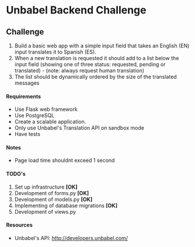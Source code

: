 # Unbabel Backend Challenge

## Challenge

1) Build a basic web app with a simple input field that takes an English (EN) input translates it to Spanish (ES).
2) When a new translation is requested it should add to a list below the input field (showing one of three status: requested, pending or translated) - (note: always request human translation)
3) The list should be dynamically ordered by the size of the translated messages

#### Requirements
* Use Flask web framework
* Use PostgreSQL
* Create a scalable application. 
* Only use Unbabel's Translation API on sandbox mode
* Have tests

#### Notes
* Page load time shouldnt exceed 1 second

#### TODO's
1. Set up infrastructure **[OK]**
2. Development of forms.py **[OK]**
3. Development of models.py **[OK]**
4. Implementing of database migrations **[OK]**
5. Development of views.py

#### Resources
* Unbabel's API: http://developers.unbabel.com/

